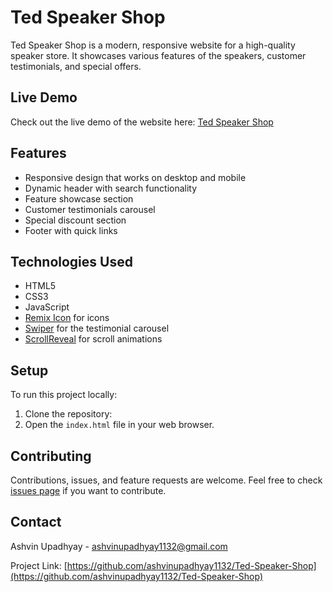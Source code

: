 # Ted Speaker Shop

Ted Speaker Shop is a modern, responsive website for a high-quality speaker store. It showcases various features of the speakers, customer testimonials, and special offers.

## Live Demo

Check out the live demo of the website here: [Ted Speaker Shop](https://ashvinupadhyay1132.github.io/Ted-Speaker-Shop/)

## Features

- Responsive design that works on desktop and mobile
- Dynamic header with search functionality
- Feature showcase section
- Customer testimonials carousel
- Special discount section
- Footer with quick links

## Technologies Used

- HTML5
- CSS3
- JavaScript
- [Remix Icon](https://remixicon.com/) for icons
- [Swiper](https://swiperjs.com/) for the testimonial carousel
- [ScrollReveal](https://scrollrevealjs.org/) for scroll animations

## Setup

To run this project locally:

1. Clone the repository:
2. Open the `index.html` file in your web browser.

## Contributing

Contributions, issues, and feature requests are welcome. Feel free to check [issues page](https://github.com/ashvinupadhyay1132/Ted-Speaker-Shop/issues) if you want to contribute.


## Contact

Ashvin Upadhyay - ashvinupadhyay1132@gmail.com

Project Link: [https://github.com/ashvinupadhyay1132/Ted-Speaker-Shop](https://github.com/ashvinupadhyay1132/Ted-Speaker-Shop)
